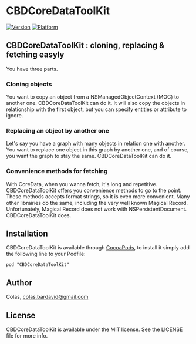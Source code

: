 # CBDCoreDataToolKit

[![Version](http://cocoapod-badges.herokuapp.com/v/CBDCoreDataToolKit/badge.png)](http://cocoadocs.org/docsets/CBDCoreDataToolKit)
[![Platform](http://cocoapod-badges.herokuapp.com/p/CBDCoreDataToolKit/badge.png)](http://cocoadocs.org/docsets/CBDCoreDataToolKit)


## CBDCoreDataToolKit : cloning, replacing & fetching easyly

You have three parts.

### Cloning objects

You want to copy an object from a NSManagedObjectContext (MOC) to another one. CBDCoreDataToolKit can do it. It will also copy the objects in relationship with the first object, but you can specify entities or attribute to ignore.

### Replacing an object by another one

Let's say you have a graph with many objects in relation one with another. You want to replace one object in this graph by another one, and of course, you want the graph to stay the same. CBDCoreDataToolKit can do it.

### Convenience methods for fetching

With CoreData, when you wanna fetch, it's long and repetitive. CBDCoreDataToolKit offers you convenience methods to go to the point. These methods accepts format strings, so it is even more convenient. Many other librairies do the same, including the very well known Magical Record. Unfortunately, Magical Record does not work with NSPersistentDocument. CBDCoreDataToolKit does.

## Installation

CBDCoreDataToolKit is available through [CocoaPods](http://cocoapods.org), to install
it simply add the following line to your Podfile:

    pod "CBDCoreDataToolKit"

## Author

Colas, colas.bardavid@gmail.com

## License

CBDCoreDataToolKit is available under the MIT license. See the LICENSE file for more info.

